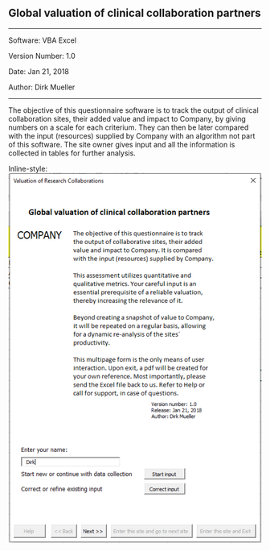 ## Global valuation of clinical collaboration partners
**********************************************
Software:		VBA Excel

Version Number:	1.0

Date: 			Jan 21, 2018

Author:			Dirk Mueller
**********************************************
The objective of this questionnaire software is to track the output of clinical collaboration sites, their added value and impact to Company, by giving numbers on a scale for each criterium. They can then be later compared with the input (resources) supplied by Company with an algorithm not part of this software. The site owner gives input and all the information is collected in tables for further analysis.

Inline-style: 
![alt text](https://github.com/DirkMueller8/valuation/blob/master/snapshot.png "Snapshot of entry form")